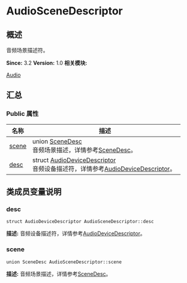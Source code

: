 # AudioSceneDescriptor


## 概述

音频场景描述符。

**Since:**
3.2
**Version:**
1.0
**相关模块:**

[Audio](_audio.md)


## 汇总


### Public 属性

  | 名称 | 描述 | 
| -------- | -------- |
| [scene](#scene) | union&nbsp;[SceneDesc](union_scene_desc.md)<br/>音频场景描述，详情参考[SceneDesc](union_scene_desc.md)。&nbsp; | 
| [desc](#desc) | struct&nbsp;[AudioDeviceDescriptor](_audio_device_descriptor.md)<br/>音频设备描述符，详情参考[AudioDeviceDescriptor](_audio_device_descriptor.md)。&nbsp; | 


## 类成员变量说明


### desc

  
```
struct AudioDeviceDescriptor AudioSceneDescriptor::desc
```
**描述:**
音频设备描述符，详情参考[AudioDeviceDescriptor](_audio_device_descriptor.md)。


### scene

  
```
union SceneDesc AudioSceneDescriptor::scene
```
**描述:**
音频场景描述，详情参考[SceneDesc](union_scene_desc.md)。
